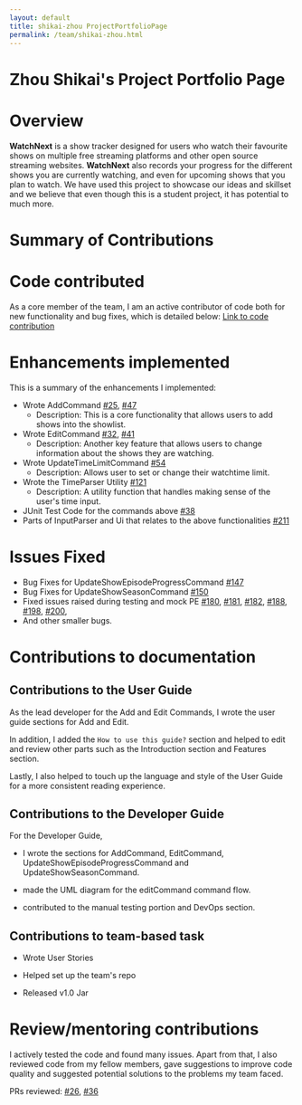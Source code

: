 ```yaml
---
layout: default
title: shikai-zhou ProjectPortfolioPage
permalink: /team/shikai-zhou.html
---
```

# Zhou Shikai's Project Portfolio Page
# Overview

**WatchNext** is a show tracker designed for users who watch their favourite shows on multiple free streaming platforms and other open source streaming websites.
**WatchNext** also records your progress for the different shows you are currently watching, and even for upcoming shows that you plan to watch.
We have used this project to showcase our ideas and skillset and we believe that even though this is a student project, it has potential to much more.

# Summary of Contributions

# Code contributed
As a core member of the team, I am an active contributor of code both for new functionality and bug fixes, which is detailed below:
[Link to code contribution](https://nus-cs2113-ay2021s1.github.io/tp-dashboard/#breakdown=true&search=shikai-zhou&sort=groupTitle&sortWithin=title&since=2020-09-27&timeframe=commit&mergegroup=&groupSelect=groupByRepos&checkedFileTypes=docs~functional-code~test-code~other)

# Enhancements implemented
This is a summary of the enhancements I implemented:
- Wrote AddCommand [#25](https://github.com/AY2021S1-CS2113T-W12-3/tp/pull/25), [#47](https://github.com/AY2021S1-CS2113T-W12-3/tp/pull/47)
    - Description: This is a core functionality that allows users to add shows into the showlist.
- Wrote EditCommand [#32](https://github.com/AY2021S1-CS2113T-W12-3/tp/pull/32), [#41](https://github.com/AY2021S1-CS2113T-W12-3/tp/pull/41)
    - Description: Another key feature that allows users to change information about the shows they are watching. 
- Wrote UpdateTimeLimitCommand [#54](https://github.com/AY2021S1-CS2113T-W12-3/tp/pull/54)
    - Description: Allows user to set or change their watchtime limit.
- Wrote the TimeParser Utility [#121](https://github.com/AY2021S1-CS2113T-W12-3/tp/pull/121)
    - Description: A utility function that handles making sense of the user's time input.
- JUnit Test Code for the commands above [#38](https://github.com/AY2021S1-CS2113T-W12-3/tp/pull/38)
- Parts of InputParser and Ui that relates to the above functionalities [#211](https://github.com/AY2021S1-CS2113T-W12-3/tp/pull/211)

# Issues Fixed
- Bug Fixes for UpdateShowEpisodeProgressCommand [#147](https://github.com/AY2021S1-CS2113T-W12-3/tp/pull/147)
- Bug Fixes for UpdateShowSeasonCommand [#150](https://github.com/AY2021S1-CS2113T-W12-3/tp/pull/150)
- Fixed issues raised during testing and mock PE [#180](https://github.com/AY2021S1-CS2113T-W12-3/tp/issues/180),
[#181](https://github.com/AY2021S1-CS2113T-W12-3/tp/issues/181), [#182](https://github.com/AY2021S1-CS2113T-W12-3/tp/issues/182),
[#188](https://github.com/AY2021S1-CS2113T-W12-3/tp/issues/188), [#198](https://github.com/AY2021S1-CS2113T-W12-3/tp/issues/198), [#200](https://github.com/AY2021S1-CS2113T-W12-3/tp/issues/200),
- And other smaller bugs.

# Contributions to documentation
## Contributions to the User Guide

As the lead developer for the Add and Edit Commands, I wrote the user guide sections for Add and Edit.
 
In addition, I added the `How to use this guide?` section and helped to edit and review other parts such as the Introduction section and Features section. 

Lastly, I also helped to touch up the language and style of the User Guide for a more consistent reading experience.

## Contributions to the Developer Guide 

For the Developer Guide, 

- I wrote the sections for AddCommand, EditCommand, UpdateShowEpisodeProgressCommand and 
UpdateShowSeasonCommand. 
 
- made the UML diagram for the editCommand command flow.

- contributed to the manual testing portion and DevOps section. 

## Contributions to team-based task

- Wrote User Stories

- Helped set up the team's repo

- Released v1.0 Jar

# Review/mentoring contributions

I actively tested the code and found many issues. Apart from that, I also reviewed code from my fellow members, gave
suggestions to improve code quality and suggested potential solutions to the problems my team faced.

PRs reviewed: [#26](https://github.com/AY2021S1-CS2113T-W12-3/tp/pull/26), [#36](https://github.com/AY2021S1-CS2113T-W12-3/tp/pull/26)
